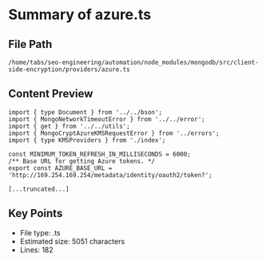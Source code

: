 # Summary of azure.ts
  
## File Path
`/home/tabs/seo-engineering/automation/node_modules/mongodb/src/client-side-encryption/providers/azure.ts`

## Content Preview
```
import { type Document } from '../../bson';
import { MongoNetworkTimeoutError } from '../../error';
import { get } from '../../utils';
import { MongoCryptAzureKMSRequestError } from '../errors';
import { type KMSProviders } from './index';

const MINIMUM_TOKEN_REFRESH_IN_MILLISECONDS = 6000;
/** Base URL for getting Azure tokens. */
export const AZURE_BASE_URL = 'http://169.254.169.254/metadata/identity/oauth2/token?';

[...truncated...]
```

## Key Points
- File type: .ts
- Estimated size: 5051 characters
- Lines: 182
